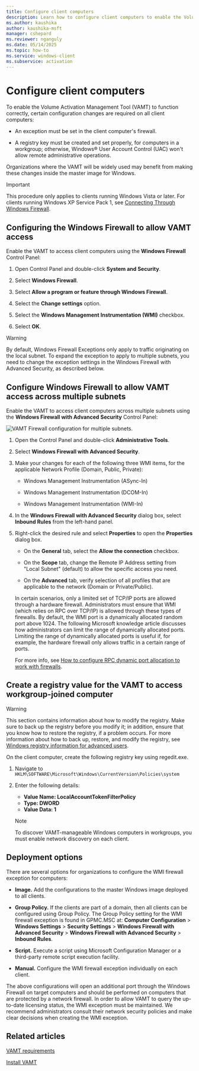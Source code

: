 ```yaml
---
title: Configure client computers
description: Learn how to configure client computers to enable the Volume Activation Management Tool (VAMT) to function correctly.
ms.author: kaushika
author: kaushika-msft
manager: cshepard
ms.reviewer: nganguly
ms.date: 05/14/2025
ms.topic: how-to
ms.service: windows-client
ms.subservice: activation
---
```


# Configure client computers

To enable the Volume Activation Management Tool (VAMT) to function correctly, certain configuration changes are required on all client computers:

- An exception must be set in the client computer's firewall.

- A registry key must be created and set properly, for computers in a workgroup; otherwise, Windows® User Account Control (UAC) won't allow remote administrative operations.

Organizations where the VAMT will be widely used may benefit from making these changes inside the master image for Windows.

> [!IMPORTANT]
> This procedure only applies to clients running Windows Vista or later. For clients running Windows XP Service Pack 1, see [Connecting Through Windows Firewall](/windows/win32/wmisdk/connecting-to-wmi-remotely-with-vbscript).

## Configuring the Windows Firewall to allow VAMT access

Enable the VAMT to access client computers using the **Windows Firewall** Control Panel:

1. Open Control Panel and double-click **System and Security**.

2. Select **Windows Firewall**.

3. Select **Allow a program or feature through Windows Firewall**.

4. Select the **Change settings** option.

5. Select the **Windows Management Instrumentation (WMI)** checkbox.

6. Select **OK**.

> [!WARNING]
> By default, Windows Firewall Exceptions only apply to traffic originating on the local subnet. To expand the exception to apply to multiple subnets, you need to change the exception settings in the Windows Firewall with Advanced Security, as described below.

## Configure Windows Firewall to allow VAMT access across multiple subnets

Enable the VAMT to access client computers across multiple subnets using the **Windows Firewall with Advanced Security** Control Panel:

![VAMT Firewall configuration for multiple subnets.](images/dep-win8-l-vamt-firewallconfigurationformultiplesubnets.gif)

1. Open the Control Panel and double-click **Administrative Tools**.

2. Select **Windows Firewall with Advanced Security**.

3. Make your changes for each of the following three WMI items, for the applicable Network Profile (Domain, Public, Private):

   - Windows Management Instrumentation (ASync-In)

   - Windows Management Instrumentation (DCOM-In)

   - Windows Management Instrumentation (WMI-In)

4. In the **Windows Firewall with Advanced Security** dialog box, select **Inbound Rules** from the left-hand panel.

5. Right-click the desired rule and select **Properties** to open the **Properties** dialog box.

   - On the **General** tab, select the **Allow the connection** checkbox.

   - On the **Scope** tab, change the Remote IP Address setting from "Local Subnet" (default) to allow the specific access you need.

   - On the **Advanced** tab, verify selection of all profiles that are applicable to the network (Domain or Private/Public).

   In certain scenarios, only a limited set of TCP/IP ports are allowed through a hardware firewall. Administrators must ensure that WMI (which relies on RPC over TCP/IP) is allowed through these types of firewalls. By default, the WMI port is a dynamically allocated random port above 1024. The following Microsoft knowledge article discusses how administrators can limit the range of dynamically allocated ports. Limiting the range of dynamically allocated ports is useful if, for example, the hardware firewall only allows traffic in a certain range of ports.

   For more info, see [How to configure RPC dynamic port allocation to work with firewalls](/troubleshoot/windows-server/networking/default-dynamic-port-range-tcpip-chang).

## Create a registry value for the VAMT to access workgroup-joined computer

> [!WARNING]
> This section contains information about how to modify the registry. Make sure to back up the registry before you modify it; in addition, ensure that you know how to restore the registry, if a problem occurs. For more information about how to back up, restore, and modify the registry, see [Windows registry information for advanced users](/troubleshoot/windows-server/performance/windows-registry-advanced-users).

On the client computer, create the following registry key using regedit.exe.

1. Navigate to `HKLM\SOFTWARE\Microsoft\Windows\CurrentVersion\Policies\system`

2. Enter the following details:

   - **Value Name: LocalAccountTokenFilterPolicy**
   - **Type: DWORD**
   - **Value Data: 1**

   > [!NOTE]
   > To discover VAMT-manageable Windows computers in workgroups, you must enable network discovery on each client.

## Deployment options

There are several options for organizations to configure the WMI firewall exception for computers:

- **Image.** Add the configurations to the master Windows image deployed to all clients.

- **Group Policy.** If the clients are part of a domain, then all clients can be configured using Group Policy. The Group Policy setting for the WMI firewall exception is found in GPMC.MSC at: **Computer Configuration** > **Windows Settings** > **Security Settings** > **Windows Firewall with Advanced Security** > **Windows Firewall with Advanced Security** > **Inbound Rules**.

- **Script.** Execute a script using Microsoft Configuration Manager or a third-party remote script execution facility.

- **Manual.** Configure the WMI firewall exception individually on each client.

The above configurations will open an additional port through the Windows Firewall on target computers and should be performed on computers that are protected by a network firewall. In order to allow VAMT to query the up-to-date licensing status, the WMI exception must be maintained. We recommend administrators consult their network security policies and make clear decisions when creating the WMI exception.

## Related articles

[VAMT requirements](vamt-requirements.md)

[Install VAMT](install-vamt.md)
